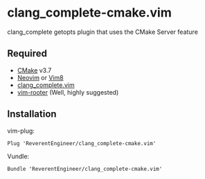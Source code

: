 # clang_complete-cmake.vim

clang_complete getopts plugin that uses the CMake Server feature

## Required

* [CMake](https://cmake.org/) v3.7
* [Neovim](https://neovim.io/) or [Vim8](https://www.vim.org/)
* [clang_complete.vim](https://github.com/Rip-Rip/clang_complete)
* [vim-rooter](https://github.com/airblade/vim-rooter) (Well, highly suggested)


## Installation

vim-plug:
```
Plug 'ReverentEngineer/clang_complete-cmake.vim'
```

Vundle:
```
Bundle 'ReverentEngineer/clang_complete-cmake.vim'
```
